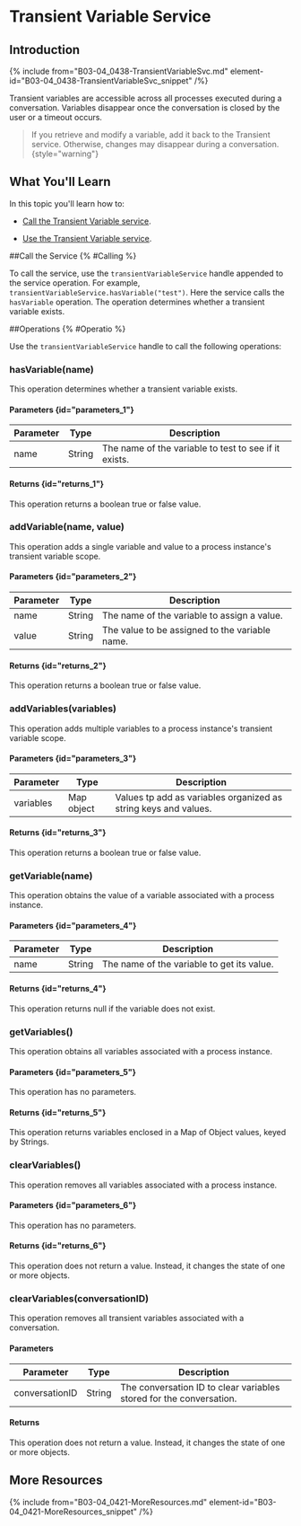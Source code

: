 # Transient Variable Service

## Introduction

{% include from="B03-04_0438-TransientVariableSvc.md" element-id="B03-04_0438-TransientVariableSvc_snippet" /%}

Transient variables are accessible across all processes executed during a conversation. Variables disappear once the conversation is closed by the user or a timeout occurs.

> If you retrieve and modify a variable, add it back to the Transient service. Otherwise, changes may disappear during a conversation. {style="warning"}

## What You'll Learn

In this topic you'll learn how to:

* [Call the Transient Variable service](#Calling).

* [Use the Transient Variable service](#Operatio).

##Call the Service {% #Calling %}

To call the service, use the `transientVariableService` handle appended to the service operation. For example, `transientVariableService.hasVariable("test")`. Here the service calls the `hasVariable` operation. The operation determines whether a transient variable exists.

##Operations {% #Operatio %}

Use the `transientVariableService` handle to call the following operations:

### hasVariable(name)

This operation determines whether a transient variable exists.

#### Parameters {id="parameters_1"}

| Parameter |  Type  |                      Description                      |
|-----------|--------|-------------------------------------------------------|
| name      | String | The name of the variable to test to see if it exists. |

#### Returns {id="returns_1"}

This operation returns a boolean true or false value.

### addVariable(name, value)

This operation adds a single variable and value to a process instance's transient variable scope.

#### Parameters {id="parameters_2"}

| Parameter |  Type  |                  Description                   |
|-----------|--------|------------------------------------------------|
| name      | String | The name of the variable to assign a value.    |
| value     | String | The value to be assigned to the variable name. |

#### Returns {id="returns_2"}

This operation returns a boolean true or false value.

### addVariables(variables)

This operation adds multiple variables to a process instance's transient variable scope.

#### Parameters {id="parameters_3"}

| Parameter |    Type    |                           Description                           |
|-----------|------------|-----------------------------------------------------------------|
| variables | Map object | Values tp add as variables organized as string keys and values. |

#### Returns {id="returns_3"}

This operation returns a boolean true or false value.

### getVariable(name)

This operation obtains the value of a variable associated with a process instance.

#### Parameters {id="parameters_4"}

| Parameter |  Type  |                Description                 |
|-----------|--------|--------------------------------------------|
| name      | String | The name of the variable to get its value. |

#### Returns {id="returns_4"}

This operation returns null if the variable does not exist.

### getVariables()

This operation obtains all variables associated with a process instance.

#### Parameters {id="parameters_5"}

This operation has no parameters.

#### Returns {id="returns_5"}

This operation returns variables enclosed in a Map of Object values, keyed by Strings.

### clearVariables()

This operation removes all variables associated with a process instance.

#### Parameters {id="parameters_6"}

This operation has no parameters.

#### Returns {id="returns_6"}

This operation does not return a value. Instead, it changes the state of one or more objects.

### clearVariables(conversationID)

This operation removes all transient variables associated with a conversation.

#### Parameters

|   Parameter    |  Type  |                             Description                             |
|----------------|--------|---------------------------------------------------------------------|
| conversationID | String | The conversation ID to clear variables stored for the conversation. |

#### Returns

This operation does not return a value. Instead, it changes the state of one or more objects.

## More Resources

{% include from="B03-04_0421-MoreResources.md" element-id="B03-04_0421-MoreResources_snippet" /%}
